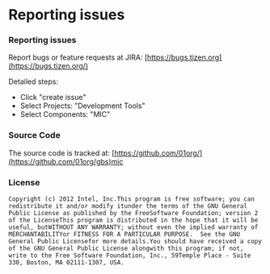 # Reporting issues

### Reporting issues

Report bugs or feature requests at JIRA: [https://bugs.tizen.org](https://bugs.tizen.org/)

Detailed steps:

- Click "create issue"
- Select Projects: "Development Tools"
- Select Components: "MIC"

### Source Code

The source code is tracked at: [https://github.com/01org/](https://github.com/01org/gbs)mic

### License

```
Copyright (c) 2012 Intel, Inc.This program is free software; you can redistribute it and/or modify itunder the terms of the GNU General Public License as published by the FreeSoftware Foundation; version 2 of the LicenseThis program is distributed in the hope that it will be useful, butWITHOUT ANY WARRANTY; without even the implied warranty of MERCHANTABILITYor FITNESS FOR A PARTICULAR PURPOSE.  See the GNU General Public Licensefor more details.You should have received a copy of the GNU General Public License alongwith this program; if not, write to the Free Software Foundation, Inc., 59Temple Place - Suite 330, Boston, MA 02111-1307, USA.
```

 